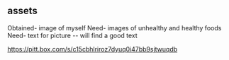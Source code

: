 ## assets
Obtained- image of myself 
Need- images of unhealthy and healthy foods 
Need- text for picture -- will find a good text



https://pitt.box.com/s/c15cbhlriroz7dyuq0i47bb9sjtwuqdb
